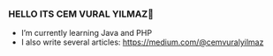 ### HELLO ITS CEM VURAL YILMAZ👋
-  I’m currently learning Java and PHP
-  I also write several articles: https://medium.com/@cemvuralyilmaz


<!--
**1220505067/1220505067** is a ✨ _special_ ✨ repository because its `README.md` (this file) appears on your GitHub profile.

Here are some ideas to get you started:

- 🔭 I’m currently working on ...
- 🌱 I’m currently learning ...
- 👯 I’m looking to collaborate on ...
- 🤔 I’m looking for help with ...
- 💬 Ask me about ...
- 📫 How to reach me: ...
- 😄 Pronouns: ...
- ⚡ Fun fact: ...
-->
